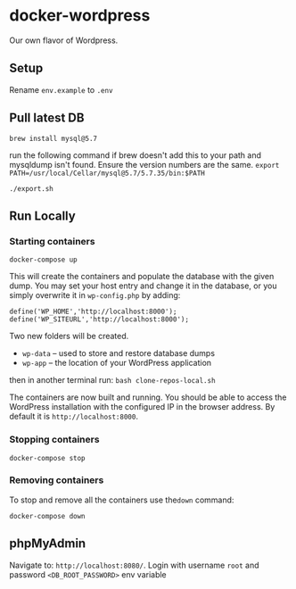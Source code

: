 # docker-wordpress

Our own flavor of Wordpress.

## Setup
Rename `env.example` to `.env`

## Pull latest DB

`brew install mysql@5.7`

run the following command if brew doesn't add this to your path and mysqldump isn't found. Ensure the version numbers are the same.
`export PATH=/usr/local/Cellar/mysql@5.7/5.7.35/bin:$PATH`

`./export.sh`

## Run Locally

### Starting containers

`docker-compose up`

This will create the containers and populate the database with the given dump. You may set your host entry and change it in the database, or you simply overwrite it in `wp-config.php` by adding:

```
define('WP_HOME','http://localhost:8000');
define('WP_SITEURL','http://localhost:8000');
```

Two new folders will be created.

* `wp-data` – used to store and restore database dumps
* `wp-app` – the location of your WordPress application


then in another terminal run: `bash clone-repos-local.sh`


The containers are now built and running. You should be able to access the WordPress installation with the configured IP in the browser address. By default it is `http://localhost:8000`.

### Stopping containers

```
docker-compose stop
```

### Removing containers

To stop and remove all the containers use the`down` command:

```
docker-compose down
```

## phpMyAdmin

Navigate to: `http://localhost:8080/`.
Login with username `root` and password `<DB_ROOT_PASSWORD>` env variable
